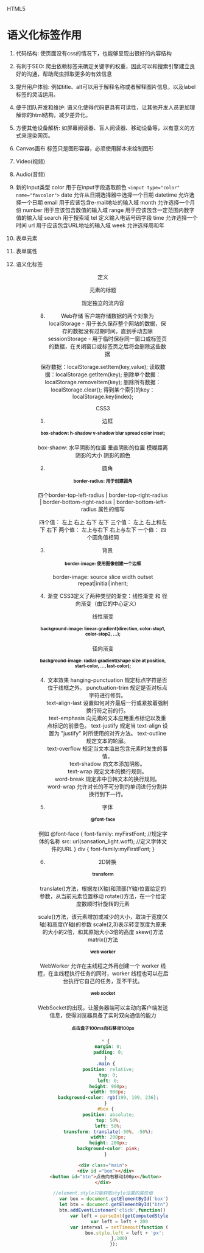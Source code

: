HTML5
# 语义化标签作用
1. 代码结构: 使页面没有css的情况下，也能够呈现出很好的内容结构
2. 有利于SEO: 爬虫依赖标签来确定关键字的权重，因此可以和搜索引擎建立良好的沟通，帮助爬虫抓取更多的有效信息
3. 提升用户体验: 例如title、alt可以用于解释名称或者解释图片信息，以及label标签的灵活运用。
4. 便于团队开发和维护: 语义化使得代码更具有可读性，让其他开发人员更加理解你的html结构，减少差异化。
5. 方便其他设备解析: 如屏幕阅读器、盲人阅读器、移动设备等，以有意义的方式来渲染网页。





1. Canvas画布
<canvas>标签只是图形容器，必须使用脚本来绘制图形

2. Video(视频)

3. Audio(音频)

4. 新的Input类型
color 用于在input字段选取颜色 `<input type="color" name="favcolor">`
date 允许从日期选择器中选择一个日期
datetime 允许选择一个日期
email 用于应该包含e-mail地址的输入域
month 允许选择一个月份
number 用于应该包含数值的输入域
range 用于应该包含一定范围内数字值的输入域
search 用于搜索域
tel 定义输入电话号码字段
time 允许选择一个时间
url 用于应该包含URL地址的输入域
week 允许选择周和年

5. 表单元素

6. 表单属性

7. 语义化标签
<header> <nav> <section> <article> <aside> 
<figcaption> 定义<figure>元素的标题
<figure> 规定独立的流内容
<footer>

8. Web存储
客户端存储数据的两个对象为
localStorage - 用于长久保存整个网站的数据，保存的数据没有过期时间，直到手动去除
sessionStorage - 用于临时保存同一窗口或标签页的数据，在关闭窗口或标签页之后将会删除这些数据

保存数据：localStorage.setItem(key,value);
读取数据：localStorage.getItem(key);
删除单个数据：localStorage.removeItem(key);
删除所有数据：localStorage.clear();
得到某个索引的key：localStorage.key(index);



CSS3
1. 边框
# box-shadow: h-shadow v-shadow blur spread color inset;
box-shaow: 水平阴影的位置 垂直阴影的位置 模糊距离 阴影的大小 阴影的颜色 

2. 圆角
# border-radius: 用于创建圆角
四个border-top-left-radius | border-top-right-radius | border-bottom-right-radius | border-bottom-left-radius 属性的缩写

四个值： 左上 右上 右下 左下
三个值： 左上 右上和左下 右下
两个值： 左上与右下  右上与左下
一个值： 四个圆角值相同

3. 背景
# border-image: 使用图像创建一个边框
border-image: source slice width outset repeat|initial|inherit;

4. 渐变
CSS3定义了两种类型的渐变：线性渐变 和 径向渐变（由它的中心定义）

线性渐变
# background-image: linear-gradient(direction, color-stop1, color-stop2, ...);

径向渐变
# background-image: radial-gradient(shape size at position, start-color, ..., last-color);

4. 文本效果
hanging-punctuation	规定标点字符是否位于线框之外。	
punctuation-trim	规定是否对标点字符进行修剪。	
text-align-last	设置如何对齐最后一行或紧挨着强制换行符之前的行。	
text-emphasis	向元素的文本应用重点标记以及重点标记的前景色。	
text-justify	规定当 text-align 设置为 "justify" 时所使用的对齐方法。
text-outline	规定文本的轮廓。	
text-overflow	规定当文本溢出包含元素时发生的事情。	
text-shadow	向文本添加阴影。	
text-wrap	规定文本的换行规则。	
word-break	规定非中日韩文本的换行规则。	
word-wrap	允许对长的不可分割的单词进行分割并换行到下一行。

5. 字体
# @font-face
例如
@font-face
{
    font-family: myFirstFont;  //规定字体的名称
    src: url(sansation_light.woff);   //定义字体文件的URL
}
div
{
    font-family:myFirstFont;
}

6. 2D转换 
# transform
translate()方法，根据左(X轴)和顶部(Y轴)位置给定的参数，从当前元素位置移动
rotate()方法，在一个给定度数顺时针旋转的元素

scale()方法，该元素增加或减少的大小，取决于宽度(X轴)和高度(Y轴)的参数
scale(2,3)表示转变宽度为原来的大小的2倍，和其原始大小3倍的高度
skew()方法
matrix()方法

# web worker
WebWorker 允许在主线程之外再创建一个 worker 线程，在主线程执行任务的同时，worker 线程也可以在后台执行它自己的任务，互不干扰。

# web socket
WebSocket的出现，让服务器端可以主动向客户端发送信息，使得浏览器具备了实时双向通信的能力

# 点击盒子100ms向右移动100px
```css
  * {
    margin: 0;
    padding: 0;
  }
  .main {
    position: relative;
    top: 0;
    left: 0;
    height: 900px;
    width: 900px;
    background-color: rgb(199, 199, 236);
  }
  #box {
    position: absolute;
    top: 50%;
    left: 50%;
    transform: translate(-50%, -50%);
    width: 200px;
    height: 200px;
    background-color: pink;
  }
```
```html
<div class="main">
  <div id ="box"></div>
  <button id="btn">点击向右移动100px</button>
</div>
```

```js
//element.style只能获取style设置的属性值
        var box = document.getElementById('box');
        let btn = document.getElementById("btn")
        btn.addEventListener('click',function() {
            var left = parseInt(getComputedStyle(box).left)
            var left = left + 200
            var interval = setTimeout(function () {
                box.style.left = left + 'px';
            },100)
        });
```